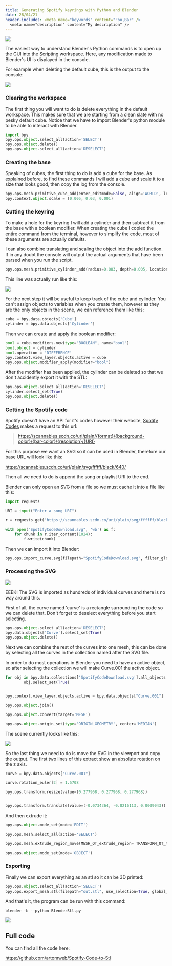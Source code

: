 ```yaml
---
title: Generating Spotify keyrings with Python and Blender
date: 28/04/21
header-includes: <meta name="keywords" content="Foo,Bar" />
  <meta name="description" content="My description" />
---
```


![ ](/projects/images/keyring/keyring.jpg)

The easiest way to understand Blender's Python commands is to open up the GUI into the Scripting workspace. Here, any modification made to Blender's UI is displayed in the console.

For example when deleting the default cube, this is the output to the console:

![ ](/projects/images/keyring/keyring3.png)

### Clearing the workspace

The first thing you will want to do is delete everything in the default workspace. This makes sure that we are starting from a clean slate with no pesky default cube. Notice that we have to import Blender's python module to be able to interact with Blender.

```python
import bpy
bpy.ops.object.select_all(action='SELECT')
bpy.ops.object.delete()
bpy.ops.object.select_all(action='DESELECT')
```

### Creating the base

Speaking of cubes, the first thing to do is add a cube for the base. As explained before, to find these commands I will add a cube and scale it to a size that looks good, then copy the log from the console.

```python
bpy.ops.mesh.primitive_cube_add(enter_editmode=False, align='WORLD', location=(0, 0, 0))
bpy.context.object.scale = (0.005, 0.03, 0.001)
```

### Cutting the keyring

To make a hole for the keyring I will add a cylinder and then subtract it from the base with a boolean modifier. When creating the cube I copied the entire command from the terminal, however to simplify the code, most of these arguments are actually defaults.

I can also combine translating and scaling the object into the add function. If in any doubt the console will output the actual arguments that have been parsed when you run the script.

```python
bpy.ops.mesh.primitive_cylinder_add(radius=0.003, depth=0.005, location=(.04, -0.024, 0))
```

This line was actually run like this:

![](/projects/images/keyring/keyring4.jpg)

For the next step it will be useful to keep track of the cube and cylinder. You can't assign objects to variables when you create them, however as they are the only objects in the scene, we can reference them like this:

```python
cube = bpy.data.objects['Cube']
cylinder = bpy.data.objects['Cylinder']
```

Then we can create and apply the boolean modifier:

```python
bool = cube.modifiers.new(type="BOOLEAN", name="bool")
bool.object = cylinder
bool.operation = 'DIFFERENCE'
bpy.context.view_layer.objects.active = cube
bpy.ops.object.modifier_apply(modifier="bool")
```

After the modifier has been applied, the cylinder can be deleted so that we don't accidently export it with the STL:

```python
bpy.ops.object.select_all(action='DESELECT')
cylinder.select_set(True)
bpy.ops.object.delete()
```

### Getting the Spotify code

Spotify doesn't have an API for it's codes however their website, [Spotify Codes](https://www.spotifycodes.com/#) makes a request to this url:

> https://scannables.scdn.co/uri/plain/{format}/{background-color}/{bar-color}/{resolution}/{URI}

For this purpose we want an SVG so it can be used in Blender, therefore our base URL will look like this:

https://scannables.scdn.co/uri/plain/svg/ffffff/black/640/

Then all we need to do is append the song or playlist URI to the end.

Blender can only open an SVG from a file so we must cache it into a file like this:

```python
import requests

URI = input("Enter a song URI")

r = requests.get("https://scannables.scdn.co/uri/plain/svg/ffffff/black/640/" + URI, stream=True)

with open("SpotifyCodeDownload.svg", 'wb') as f:
    for chunk in r.iter_content(1024):
        f.write(chunk)
```

Then we can import it into Blender:

```python
bpy.ops.import_curve.svg(filepath="SpotifyCodeDownload.svg", filter_glob="*.svg")
```

### Processing the SVG

![](/projects/images/keyring/keyring5.png)

EEEK! The SVG is imported as hundreds of individual curves and there is no way around this.

First of all, the curve named 'curve' is a rectangle surrounding the code so we can delete that. Don't forget to deselect everything before you start selecting.

```python
bpy.ops.object.select_all(action='DESELECT')
bpy.data.objects['Curve'].select_set(True)
bpy.ops.object.delete()
```

Next we can combine the rest of the curves into one mesh, this can be done by selecting all the curves in the collection named after the SVG file.

In order to do most operations in Blender you need to have an active object, so after selecting the collection we will make Curve.001 the active object.

```python
for obj in bpy.data.collections['SpotifyCodeDownload.svg'].all_objects:
        obj.select_set(True)


bpy.context.view_layer.objects.active = bpy.data.objects["Curve.001"]

bpy.ops.object.join()

bpy.ops.object.convert(target='MESH')

bpy.ops.object.origin_set(type='ORIGIN_GEOMETRY', center='MEDIAN')
```

The scene currently looks like this:

![](/projects/images/keyring/keyring6.jpg)

So the last thing we need to do is move the SVG in the viewport and copy the output. The first two lines of this extract show an absolute rotation on the z axis.

```python
curve = bpy.data.objects["Curve.001"]

curve.rotation_euler[2] = 1.5708

bpy.ops.transform.resize(value=(0.277968, 0.277968, 0.277968))


bpy.ops.transform.translate(value=(-0.0734364, -0.0216113, 0.0009043))
```

And then extrude it:

```python
bpy.ops.object.mode_set(mode='EDIT')

bpy.ops.mesh.select_all(action='SELECT')

bpy.ops.mesh.extrude_region_move(MESH_OT_extrude_region= TRANSFORM_OT_translate={"value":(0, 0, 0.000875622), "orient_type":'NORMAL'})

bpy.ops.object.mode_set(mode='OBJECT')
```

### Exporting

Finally we can export everything as an stl so it can be 3D printed:

```python
bpy.ops.object.select_all(action='SELECT')
bpy.ops.export_mesh.stl(filepath="out.stl", use_selection=True, global_scale=1000)
```

And that's it, the program can be run with this command:

```shell
blender -b --python BlenderStl.py
```

![ ](/projects/images/keyring/keyring2.jpg)

## Full code

You can find all the code here:

<https://github.com/artomweb/Spotify-Code-to-Stl>
